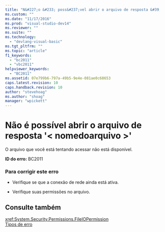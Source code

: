 ```yaml
---
title: "N&#227;o &#233; poss&#237;vel abrir o arquivo de resposta &#39;&lt; nomedoarquivo &gt;&#39; | Microsoft Docs"
ms.custom: ""
ms.date: "11/17/2016"
ms.prod: "visual-studio-dev14"
ms.reviewer: ""
ms.suite: ""
ms.technology: 
  - "devlang-visual-basic"
ms.tgt_pltfrm: ""
ms.topic: "article"
f1_keywords: 
  - "bc2011"
  - "vbc2011"
helpviewer_keywords: 
  - "BC2011"
ms.assetid: 07e799b6-797a-49b5-9e4e-081ae0c68653
caps.latest.revision: 10
caps.handback.revision: 10
author: "stevehoag"
ms.author: "shoag"
manager: "wpickett"
---
```

# N&#227;o &#233; poss&#237;vel abrir o arquivo de resposta &#39;&lt; nomedoarquivo &gt;&#39;
O arquivo que você está tentando acessar não está disponível.  
  
 **ID do erro:** BC2011  
  
### Para corrigir este erro  
  
-   Verifique se que a conexão de rede ainda está ativa.  
  
-   Verifique suas permissões no arquivo.  
  
## Consulte também  
 <xref:System.Security.Permissions.FileIOPermission>   
 [Tipos de erro](../Topic/Error%20Types%20\(Visual%20Basic\).md)